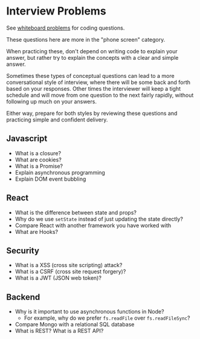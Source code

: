 # Interview Problems

See [whiteboard problems](./whiteboard-problems) for coding questions.

These questions here are more in the "phone screen" category.

When practicing these, don't depend on writing code to explain your answer, but rather try to explain the concepts with a clear and simple answer.

Sometimes these types of conceptual questions can lead to a more conversational style of interview, where there will be some back and forth based on your responses. Other times the interviewer will keep a tight schedule and will move from one question to the next fairly rapidly, without following up much on your answers.

Either way, prepare for both styles by reviewing these questions and practicing simple and confident delivery.

## Javascript

* What is a closure?
* What are cookies?
* What is a Promise?
* Explain asynchronous programming
* Explain DOM event bubbling

## React

* What is the difference between state and props?
* Why do we use `setState` instead of just updating the state directly?
* Compare React with another framework you have worked with
* What are Hooks?

## Security

* What is a XSS (cross site scripting) attack?
* What is a CSRF (cross site request forgery)?
* What is a JWT (JSON web token)?

## Backend

* Why is it important to use asynchronous functions in Node?
  * For example, why do we prefer `fs.readFile` over `fs.readFileSync`?
* Compare Mongo with a relational SQL database
* What is REST? What is a REST API?

